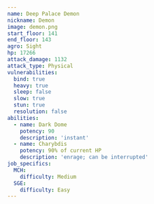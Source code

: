 ```yaml
---
name: Deep Palace Demon
nickname: Demon
image: demon.png
start_floor: 141
end_floor: 143
agro: Sight
hp: 17266
attack_damage: 1132
attack_type: Physical
vulnerabilities:
  bind: true
  heavy: true
  sleep: false
  slow: true
  stun: true
  resolution: false
abilities:
  - name: Dark Dome
    potency: 90
    description: 'instant'
  - name: Charybdis
    potency: 90% of current HP
    description: 'enrage; can be interrupted'
job_specifics:
  MCH:
    difficulty: Medium
  SGE:
    difficulty: Easy
---
```

